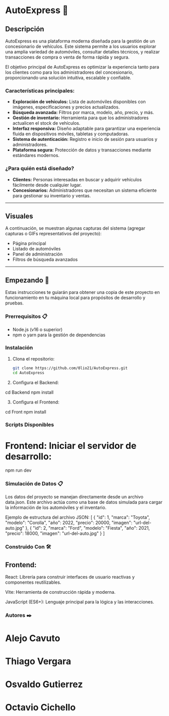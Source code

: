 # AutoExpress 🚗

## Descripción

AutoExpress es una plataforma moderna diseñada para la gestión de un concesionario de vehículos. Este sistema permite a los usuarios explorar una amplia variedad de automóviles, consultar detalles técnicos, y realizar transacciones de compra o venta de forma rápida y segura.

El objetivo principal de AutoExpress es optimizar la experiencia tanto para los clientes como para los administradores del concesionario, proporcionando una solución intuitiva, escalable y confiable.

### Características principales:
- **Exploración de vehículos:** Lista de automóviles disponibles con imágenes, especificaciones y precios actualizados.
- **Búsqueda avanzada:** Filtros por marca, modelo, año, precio, y más.
- **Gestión de inventario:** Herramienta para que los administradores actualicen el stock de vehículos.
- **Interfaz responsiva:** Diseño adaptable para garantizar una experiencia fluida en dispositivos móviles, tabletas y computadoras.
- **Sistema de autenticación:** Registro e inicio de sesión para usuarios y administradores.
- **Plataforma segura:** Protección de datos y transacciones mediante estándares modernos.

### ¿Para quién está diseñado?
- **Clientes:** Personas interesadas en buscar y adquirir vehículos fácilmente desde cualquier lugar.
- **Concesionarios:** Administradores que necesitan un sistema eficiente para gestionar su inventario y ventas.

---

## Visuales

A continuación, se muestran algunas capturas del sistema (agregar capturas o GIFs representativos del proyecto):

- Página principal
- Listado de automóviles
- Panel de administración
- Filtros de búsqueda avanzados

---

## Empezando 🚀

Estas instrucciones te guiarán para obtener una copia de este proyecto en funcionamiento en tu máquina local para propósitos de desarrollo y pruebas.

### Prerrequisitos 📋
- Node.js (v16 o superior)
- npm o yarn para la gestión de dependencias

### Instalación

1. Clona el repositorio:
   ```bash
   git clone https://github.com/0lio21/AutoExpress.git
   cd AutoExpress

2. Configura el Backend:

cd Backend
npm install

3. Configura el Frontend:

cd Front
npm install

### Scripts Disponibles

# Frontend: Iniciar el servidor de desarrollo:

npm run dev

### Simulación de Datos 📋
Los datos del proyecto se manejan directamente desde un archivo data.json.
Este archivo actúa como una base de datos simulada para cargar la información de los automóviles y el inventario.

Ejemplo de estructura del archivo JSON:
[
  {
    "id": 1,
    "marca": "Toyota",
    "modelo": "Corolla",
    "año": 2022,
    "precio": 20000,
    "imagen": "url-del-auto.jpg"
  },
  {
    "id": 2,
    "marca": "Ford",
    "modelo": "Fiesta",
    "año": 2021,
    "precio": 18000,
    "imagen": "url-del-auto.jpg"
  }
]

### Construido Con 🛠️

## Frontend:
React:  Librería para construir interfaces de usuario reactivas y componentes reutilizables.

Vite: Herramienta de construcción rápida y moderna.

JavaScript (ES6+): Lenguaje principal para la lógica y las interacciones.

### Autores ✒️
# Alejo Cavuto
# Thiago Vergara
# Osvaldo Gutierrez
# Octavio Cichello





